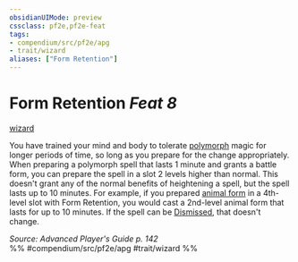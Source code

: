```yaml
---
obsidianUIMode: preview
cssclass: pf2e,pf2e-feat
tags:
- compendium/src/pf2e/apg
- trait/wizard
aliases: ["Form Retention"]
---
```

# Form Retention  *Feat 8*  
[wizard](rules/traits/wizard.md "Wizard Class Trait")  


You have trained your mind and body to tolerate [polymorph](rules/traits/polymorph.md "Polymorph Effect Trait") magic for longer periods of time, so long as you prepare for the change appropriately. When preparing a polymorph spell that lasts 1 minute and grants a battle form, you can prepare the spell in a slot 2 levels higher than normal. This doesn't grant any of the normal benefits of heightening a spell, but the spell lasts up to 10 minutes. For example, if you prepared [animal form](compendium/spells/animal-form.md) in a 4th-level slot with Form Retention, you would cast a 2nd-level animal form that lasts for up to 10 minutes. If the spell can be [Dismissed](rules/actions/dismiss.md), that doesn't change.

*Source: Advanced Player's Guide p. 142*  
%% #compendium/src/pf2e/apg #trait/wizard %%